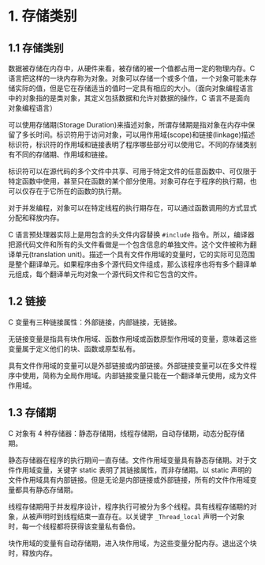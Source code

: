 # 1. 存储类别

## 1.1 存储类别

数据被存储在内存中，从硬件来看，被存储的被一个值都占用一定的物理内存。C 语言把这样的一块内存称为对象。对象可以存储一个或多个值，一个对象可能未存储实际的值，但是它在存储适当的值时一定具有相应的大小。（面向对象编程语言中的对象指的是类对象，其定义包括数据和允许对数据的操作，C 语言不是面向对象编程语言）

可以使用存储期(Storage Duration)来描述对象，所谓存储期是指对象在内存中保留了多长时间。标识符用于访问对象，可以用作用域(scope)和链接(linkage)描述标识符，标识符的作用域和链接表明了程序哪些部分可以使用它。不同的存储类别有不同的存储期、作用域和链接。

标识符可以在源代码的多个文件中共享、可用于特定文件的任意函数中、可仅限于特定函数中使用，甚至只在函数的某个部分使用。对象可存在于程序的执行期，也可以仅存在于它所在的函数的执行期。

对于并发编程，对象可以在特定线程的执行期存在，可以通过函数调用的方式显式分配和释放内存。

C 语言预处理器实际上是用包含的头文件内容替换 `#include` 指令。所以，编译器把源代码文件和所有的头文件看做是一个包含信息的单独文件。这个文件被称为翻译单元(translation unit)。描述一个具有文件作用域的变量时，它的实际可见范围是整个翻译单元。如果程序由多个源代码文件组成，那么该程序也将有多个翻译单元组成，每个翻译单元均对象一个源代码文件和它包含的文件。

## 1.2 链接

C 变量有三种链接属性：外部链接，内部链接，无链接。

无链接变量是指具有块作用域、函数作用域或函数原型作用域的变量，意味着这些变量属于定义他们的块、函数或原型私有。

具有文件作用域的变量可以是外部链接或内部链接。外部链接变量可以在多文件程序中使用，简称为全局作用域。内部链接变量只能在一个翻译单元使用，成为文件作用域。

## 1.3 存储期

C 对象有 4 种存储器：静态存储期，线程存储期，自动存储期，动态分配存储期。

静态存储器在程序的执行期间一直存储。文件作用域变量具有静态存储期。对于文件作用域变量，关键字 static 表明了其链接属性，而非存储期。以 static 声明的文件作用域具有内部链接。但是无论是内部链接或外部链接，所有的文件作用域变量都具有静态存储期。

线程存储期用于并发程序设计，程序执行可被分为多个线程。具有线程存储期的对象，从被声明时到线程结束一直存在。以关键字 `_Thread_local` 声明一个对象时，每一个线程都将获得该变量私有备份。

块作用域的变量有自动存储期，进入块作用域，为这些变量分配内存。退出这个块时，释放内存。





























